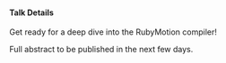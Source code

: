 #### Talk Details ####

Get ready for a deep dive into the RubyMotion compiler!

Full abstract to be published in the next few days.
